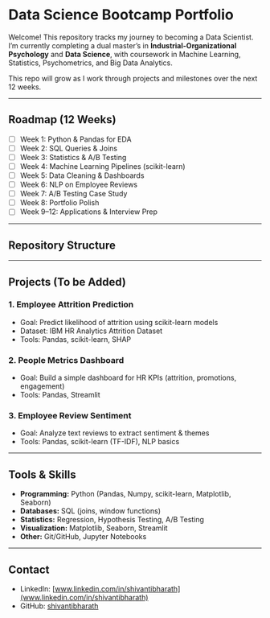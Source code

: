 # Data Science Bootcamp Portfolio

Welcome! This repository tracks my journey to becoming a Data Scientist.  
I’m currently completing a dual master’s in **Industrial-Organizational Psychology** and **Data Science**, with coursework in Machine Learning, Statistics, Psychometrics, and Big Data Analytics.  

This repo will grow as I work through projects and milestones over the next 12 weeks.  

---

## Roadmap (12 Weeks)
- [ ] Week 1: Python & Pandas for EDA  
- [ ] Week 2: SQL Queries & Joins  
- [ ] Week 3: Statistics & A/B Testing  
- [ ] Week 4: Machine Learning Pipelines (scikit-learn)  
- [ ] Week 5: Data Cleaning & Dashboards  
- [ ] Week 6: NLP on Employee Reviews  
- [ ] Week 7: A/B Testing Case Study  
- [ ] Week 8: Portfolio Polish  
- [ ] Week 9–12: Applications & Interview Prep  

---

## Repository Structure

---

## Projects (To be Added)
### 1. Employee Attrition Prediction
- Goal: Predict likelihood of attrition using scikit-learn models  
- Dataset: IBM HR Analytics Attrition Dataset  
- Tools: Pandas, scikit-learn, SHAP  

### 2. People Metrics Dashboard
- Goal: Build a simple dashboard for HR KPIs (attrition, promotions, engagement)  
- Tools: Pandas, Streamlit  

### 3. Employee Review Sentiment
- Goal: Analyze text reviews to extract sentiment & themes  
- Tools: Pandas, scikit-learn (TF-IDF), NLP basics  

---

## Tools & Skills
- **Programming:** Python (Pandas, Numpy, scikit-learn, Matplotlib, Seaborn)  
- **Databases:** SQL (joins, window functions)  
- **Statistics:** Regression, Hypothesis Testing, A/B Testing  
- **Visualization:** Matplotlib, Seaborn, Streamlit  
- **Other:** Git/GitHub, Jupyter Notebooks  

---

## Contact
- LinkedIn: [www.linkedin.com/in/shivantibharath](www.linkedin.com/in/shivantibharath)  
- GitHub: [shivantibharath](https://github.com/shivantibharath)  
